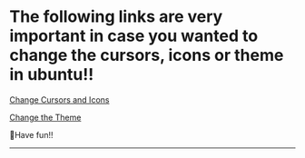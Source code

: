 # The following links are very important in case you wanted to change the cursors, icons or theme in ubuntu!!

[Change Cursors and Icons](https://www.youtube.com/watch?v=U_aQv74bHRQ&t=284s "Click")

[Change the Theme](https://www.youtube.com/watch?v=RbRiZ9ALtn0 "Click")

:sparkling_heart:Have fun!!

---
